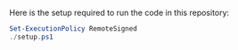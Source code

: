 Here is the setup required to run the code in this repository:

```powershell
Set-ExecutionPolicy RemoteSigned
./setup.ps1
```
